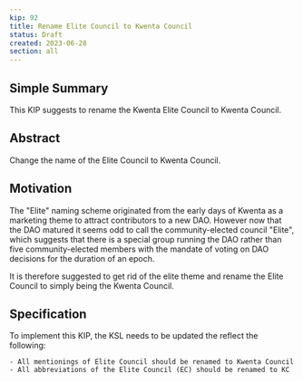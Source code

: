 ```yaml
---
kip: 92
title: Rename Elite Council to Kwenta Council
status: Draft
created: 2023-06-28
section: all
---
```


## Simple Summary

This KIP suggests to rename the Kwenta Elite Council to Kwenta Council.

## Abstract

Change the name of the Elite Council to Kwenta Council.

## Motivation

The "Elite" naming scheme originated from the early days of Kwenta as a marketing theme to attract contributors to a new DAO. However now that the DAO matured it seems odd to call the community-elected council "Elite", which suggests that there is a special group running the DAO rather than five community-elected members with the mandate of voting on DAO decisions for the duration of an epoch.

It is therefore suggested to get rid of the elite theme and rename the Elite Council to simply being the Kwenta Council.

## Specification

To implement this KIP, the KSL needs to be updated the reflect the following:
    
    - All mentionings of Elite Council should be renamed to Kwenta Council
    - All abbreviations of the Elite Council (EC) should be renamed to KC